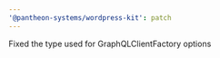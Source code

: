 ```yaml
---
'@pantheon-systems/wordpress-kit': patch
---
```


Fixed the type used for GraphQLClientFactory options
